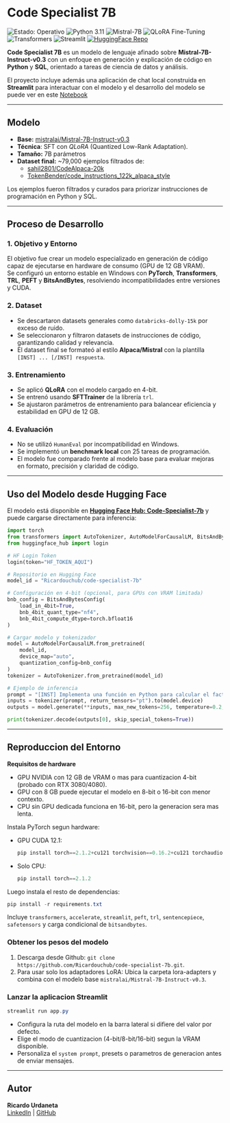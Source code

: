 # Code Specialist 7B

<p align="left">
  <!-- Estado -->
  <img src="https://img.shields.io/badge/Estado-Operativo-2ECC71?style=flat-square&logo=checkmarx&logoColor=white" alt="Estado: Operativo"/>

  <!-- Lenguaje -->
  <img src="https://img.shields.io/badge/Python-3.11-3776AB?style=flat-square&logo=python&logoColor=white" alt="Python 3.11"/>

  <!-- Modelo -->
  <img src="https://img.shields.io/badge/Mistral-7B--Instruct-FF6F00?style=flat-square&logo=huggingface&logoColor=white" alt="Mistral-7B"/>

  <!-- Técnica -->
  <img src="https://img.shields.io/badge/QLoRA-Fine--Tuning-800080?style=flat-square" alt="QLoRA Fine-Tuning"/>

  <!-- Librerías -->
  <img src="https://img.shields.io/badge/Transformers-4.56.2-FFAE1A?style=flat-square&logo=huggingface&logoColor=white" alt="Transformers"/>
  <!-- App -->
  <img src="https://img.shields.io/badge/Streamlit-App-FF4B4B?style=flat-square&logo=streamlit&logoColor=white" alt="Streamlit"/>

  <!-- Hugging Face -->
  <a href="https://huggingface.co/Ricardouchub/code-specialist-7b">
    <img src="https://img.shields.io/badge/HuggingFace-Repo-FFD21E?style=flat-square&logo=huggingface&logoColor=black" alt="HuggingFace Repo"/>
  </a>
</p>


**Code Specialist 7B** es un modelo de lenguaje afinado sobre **Mistral-7B-Instruct-v0.3** con un enfoque en generación y explicación de código en **Python** y **SQL**, orientado a tareas de ciencia de datos y análisis.  

El proyecto incluye además una aplicación de chat local construida en **Streamlit** para interactuar con el modelo y el desarrollo del modelo se puede ver en este [Notebook](https://github.com/Ricardouchub/code-specialist-7b/blob/master/code-specialist-7b%20Notebook.ipynb)

---

## Modelo

- **Base:** [mistralai/Mistral-7B-Instruct-v0.3](https://huggingface.co/mistralai/Mistral-7B-Instruct-v0.3)  
- **Técnica**: SFT con *QLoRA* (Quantized Low-Rank Adaptation).
- **Tamaño:** 7B parámetros  
- **Dataset final:** ~79,000 ejemplos filtrados de:  
  - [sahil2801/CodeAlpaca-20k](https://huggingface.co/datasets/sahil2801/CodeAlpaca-20k)  
  - [TokenBender/code_instructions_122k_alpaca_style](https://huggingface.co/datasets/TokenBender/code_instructions_122k_alpaca_style)  

Los ejemplos fueron filtrados y curados para priorizar instrucciones de programación en Python y SQL.

---

## Proceso de Desarrollo

### 1. Objetivo y Entorno
El objetivo fue crear un modelo especializado en generación de código capaz de ejecutarse en hardware de consumo (GPU de 12 GB VRAM).  
Se configuró un entorno estable en Windows con **PyTorch**, **Transformers**, **TRL**, **PEFT** y **BitsAndBytes**, resolviendo incompatibilidades entre versiones y CUDA.

### 2. Dataset
- Se descartaron datasets generales como `databricks-dolly-15k` por exceso de ruido.  
- Se seleccionaron y filtraron datasets de instrucciones de código, garantizando calidad y relevancia.  
- El dataset final se formateó al estilo **Alpaca/Mistral** con la plantilla `[INST] ... [/INST] respuesta`.

### 3. Entrenamiento
- Se aplicó **QLoRA** con el modelo cargado en 4-bit.  
- Se entrenó usando **SFTTrainer** de la librería `trl`.  
- Se ajustaron parámetros de entrenamiento para balancear eficiencia y estabilidad en GPU de 12 GB.

### 4. Evaluación
- No se utilizó `HumanEval` por incompatibilidad en Windows.  
- Se implementó un **benchmark local** con 25 tareas de programación.  
- El modelo fue comparado frente al modelo base para evaluar mejoras en formato, precisión y claridad de código.

--- 

## Uso del Modelo desde Hugging Face

El modelo está disponible en [**Hugging Face Hub: Code-Specialist-7b**](https://huggingface.co/Ricardouchub/code-specialist-7b) y puede cargarse directamente para inferencia:

```python
import torch
from transformers import AutoTokenizer, AutoModelForCausalLM, BitsAndBytesConfig
from huggingface_hub import login

# HF Login Token
login(token="HF_TOKEN_AQUI")

# Repositorio en Hugging Face
model_id = "Ricardouchub/code-specialist-7b"

# Configuración en 4-bit (opcional, para GPUs con VRAM limitada)
bnb_config = BitsAndBytesConfig(
    load_in_4bit=True,
    bnb_4bit_quant_type="nf4",
    bnb_4bit_compute_dtype=torch.bfloat16
)

# Cargar modelo y tokenizador
model = AutoModelForCausalLM.from_pretrained(
    model_id,
    device_map="auto",
    quantization_config=bnb_config
)
tokenizer = AutoTokenizer.from_pretrained(model_id)

# Ejemplo de inferencia
prompt = "[INST] Implementa una función en Python para calcular el factorial de un número usando recursividad. [/INST]"
inputs = tokenizer(prompt, return_tensors="pt").to(model.device)
outputs = model.generate(**inputs, max_new_tokens=256, temperature=0.2, top_p=0.9)

print(tokenizer.decode(outputs[0], skip_special_tokens=True))
```

---

## Reproduccion del Entorno

**Requisitos de hardware**
- GPU NVIDIA con 12 GB de VRAM o mas para cuantizacion 4-bit (probado con RTX 3080/4080).
- GPU con 8 GB puede ejecutar el modelo en 8-bit o 16-bit con menor contexto.
- CPU sin GPU dedicada funciona en 16-bit, pero la generacion sera mas lenta.

Instala PyTorch segun hardware:
- GPU CUDA 12.1:
  ```powershell
  pip install torch==2.1.2+cu121 torchvision==0.16.2+cu121 torchaudio==2.1.2+cu121 --index-url https://download.pytorch.org/whl/cu121
  ```
- Solo CPU:
  ```powershell
  pip install torch==2.1.2
  ```

Luego instala el resto de dependencias:
```powershell
pip install -r requirements.txt
```

Incluye `transformers`, `accelerate`, `streamlit`, `peft`, `trl`, `sentencepiece`, `safetensors` y carga condicional de `bitsandbytes`.

### Obtener los pesos del modelo
1. Descarga desde Github: `git clone https://github.com/Ricardouchub/code-specialist-7b.git`.
2. Para usar solo los adaptadores LoRA: Ubica la carpeta lora-adapters y combina con el modelo base `mistralai/Mistral-7B-Instruct-v0.3`.

### Lanzar la aplicacion Streamlit
```powershell
streamlit run app.py
```

- Configura la ruta del modelo en la barra lateral si difiere del valor por defecto.
- Elige el modo de cuantizacion (4-bit/8-bit/16-bit) segun la VRAM disponible.
- Personaliza el `system prompt`, presets o parametros de generacion antes de enviar mensajes.

---

## Autor
**Ricardo Urdaneta**  
[LinkedIn](https://www.linkedin.com/in/ricardourdanetacastro/) | [GitHub](https://github.com/Ricardouchub)  

